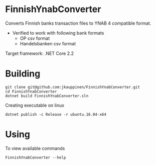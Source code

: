 FinnishYnabConverter
==========================

Converts Finnish banks transaction files to YNAB 4 compatible format. 

* Verified to work with following bank formats
  * OP csv format 
  * Handelsbanken csv format

Target framework: .NET Core 2.2

Building
==========================


```
git clone git@github.com:jkauppinen/FinnishYnabConverter.git
cd FinnishYnabConverter
dotnet build FinnishYnabConverter.sln
```

Creating executable on linux 


```
dotnet publish -c Release -r ubuntu.16.04-x64
```
Using
==========================

To view available commands

```
FinnishYnabConverter --help
```
